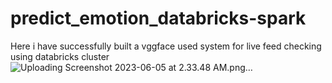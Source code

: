 # predict_emotion_databricks-spark
Here i have successfully built a vggface used system for live feed checking using databricks cluster
![Uploading Screenshot 2023-06-05 at 2.33.48 AM.png…]()
